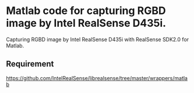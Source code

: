# Matlab code for capturing RGBD image by Intel RealSense D435i.


Capturing RGBD image by Intel RealSense D435i with RealSense SDK2.0 for Matlab.

## Requirement


https://github.com/IntelRealSense/librealsense/tree/master/wrappers/matlab


